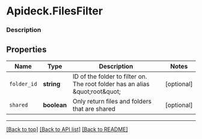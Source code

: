 # Apideck.FilesFilter

### Description

## Properties
Name | Type | Description | Notes
------------ | ------------- | ------------- | -------------
`folder_id` | **string** | ID of the folder to filter on. The root folder has an alias \&quot;root\&quot; | [optional] 
`shared` | **boolean** | Only return files and folders that are shared | [optional] 





---

[[Back to top]](#) [[Back to API list]](../../../../README.md#documentation-for-api-endpoints) [[Back to README]](../../../../README.md)


